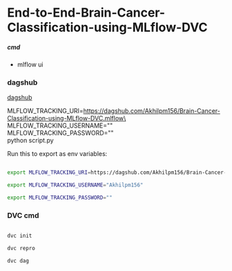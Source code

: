 # End-to-End-Brain-Cancer-Classification-using-MLflow-DVC


##### cmd
- mlflow ui

### dagshub
[dagshub](https://dagshub.com/)

MLFLOW_TRACKING_URI=https://dagshub.com/Akhilpm156/Brain-Cancer-Classification-using-MLflow-DVC.mlflow\
MLFLOW_TRACKING_USERNAME="" \
MLFLOW_TRACKING_PASSWORD="" \
python script.py

Run this to export as env variables:

```bash

export MLFLOW_TRACKING_URI=https://dagshub.com/Akhilpm156/Brain-Cancer-Classification-using-MLflow-DVC.mlflow

export MLFLOW_TRACKING_USERNAME="Akhilpm156"

export MLFLOW_TRACKING_PASSWORD=""

```

### DVC cmd

```bash

dvc init

dvc repro

dvc dag

```